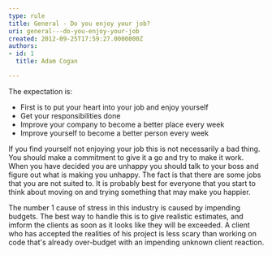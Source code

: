 ```yaml
---
type: rule
title: General - Do you enjoy your job?
uri: general---do-you-enjoy-your-job
created: 2012-09-25T17:59:27.0000000Z
authors:
- id: 1
  title: Adam Cogan

---
```



The expectation is:

- First is to put your heart into your job and enjoy yourself
- Get your responsibilities done
- Improve your company to become a better place every week
- Improve yourself to become a better person every week

 
If you find yourself not enjoying your job this is not necessarily a bad thing.                     You should make a commitment to give it a go and try to make it work. When you have                     decided you are unhappy you should talk to your boss and figure out what is making                     you unhappy. The fact is that there are some jobs that you are not suited to. It                     is probably best for everyone that you start to think about moving on and trying                     something that may make you happier.

The number 1 cause of stress in this industry is caused by impending budgets. The                     best way to handle this is to give realistic estimates, and imform the clients as                     soon as it looks like they will be exceeded. A client who has accepted the realities                     of his project is less scary than working on code that's already over-budget with                     an impending unknown client reaction.

